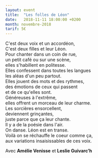 ```yaml
---
layout: event
title:  "Les folles de Léon"
date:   2018-11-11 18:00:00 +0200
month: novembre-2018
tarif: 5€
---
```


C'est deux voix et un accordéon,  
C'est deux filles et leur Léon.  
Pour chanter dans un coin de rue,  
un petit café ou sur une scène,  
elles s'habillent en politesse.  
Elles confessent dans toutes les langues  
les aléas d'un peu partout.  
Elles jouent des mots et des rythmes,  
des émotions de ceux qui passent  
et de ce qu'elles sont.  
Généreuses à l'extrême,  
elles offrent un morceau de leur charme.  
Les sorcières ensorcellent,  
deviennent grinçantes,  
juste parce que ça leur chante.  
Il y a de la poésie dans l'air.  
On danse. Léon est en transe.  
Voilà on se réchauffe le coeur comme ça,  
aux variations insaisissables de ces voix.  

Avec **Amélie Venisse** et **Leslie Guivarc’h**
